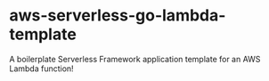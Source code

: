 # aws-serverless-go-lambda-template
A boilerplate Serverless Framework  application template for an AWS Lambda function!